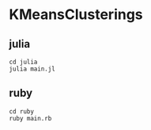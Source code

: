 # KMeansClusterings

## julia

```
cd julia
julia main.jl
```

## ruby

```
cd ruby
ruby main.rb
```
